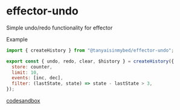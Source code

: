 # effector-undo

Simple undo/redo functionality for effector

Example

```javascript
import { createHistory } from "@tanyaisinmybed/effector-undo";

export const { undo, redo, clear, $history } = createHistory({
  store: counter,
  limit: 10,
  events: [inc, dec],
  filter: (lastState, state) => state - lastState > 3,
});
```

[codesandbox](https://codesandbox.io/s/x7q86y58oq)
